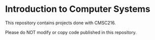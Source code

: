 # Introduction to Computer Systems
This repository contains projects done with CMSC216.

Please do NOT modify or copy code published in this repository.
